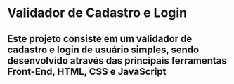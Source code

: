 # Validador de Cadastro e Login
 
## Este projeto consiste em um validador de cadastro e login de usuário simples, sendo desenvolvido através das principais ferramentas Front-End, HTML, CSS e JavaScript
